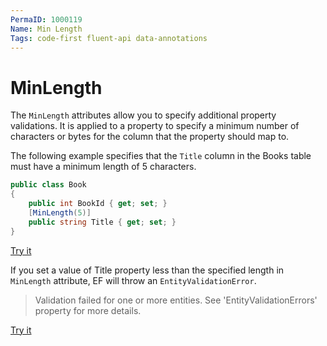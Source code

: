 ```yaml
---
PermaID: 1000119
Name: Min Length
Tags: code-first fluent-api data-annotations
---
```


# MinLength

The `MinLength` attributes allow you to specify additional property validations. It is applied to a property to specify a minimum number of characters or bytes for the column that the property should map to.

The following example specifies that the `Title` column in the Books table must have a minimum length of 5 characters.

```csharp
public class Book
{
    public int BookId { get; set; }
    [MinLength(5)]
    public string Title { get; set; }
}
```
[Try it](https://dotnetfiddle.net/9nLeUA)

If you set a value of Title property less than the specified length in `MinLength` attribute, EF will throw an `EntityValidationError`.

> Validation failed for one or more entities. See 'EntityValidationErrors' property for more details.

[Try it](https://dotnetfiddle.net/gCdNJD)